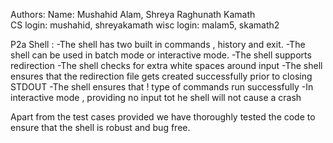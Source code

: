 Authors:
Name:  Mushahid Alam, Shreya Raghunath Kamath  
CS login:   mushahid, shreyakamath
wisc login: malam5, skamath2

P2a Shell :
-The shell has two built in commands , history and exit. 
-The shell can be used in batch mode or interactive mode. 
-The shell supports redirection
-The shell checks for extra white spaces around input 
-The shell ensures that the redirection file gets created successfully prior to closing STDOUT
-The shell ensures that <space>!<space><num> type of commands run successfully
-In interactive mode , providing no input tot he shell will not cause  a crash 

Apart from the test cases provided we have thoroughly tested the code to ensure that the shell is robust and bug free.


